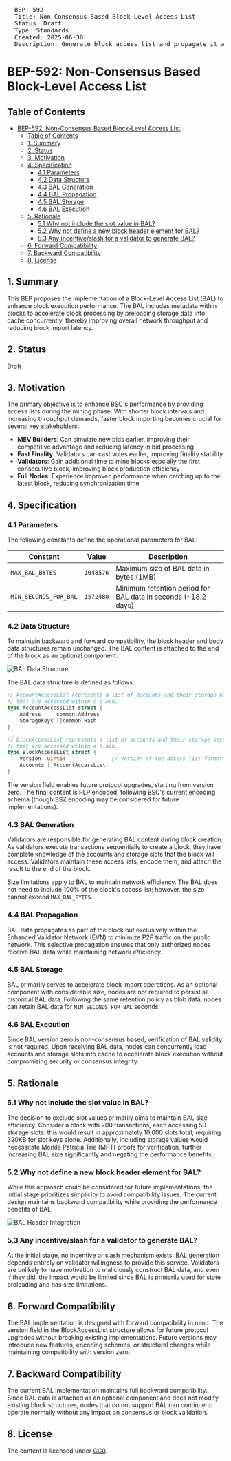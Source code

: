 <pre>
  BEP: 592
  Title: Non-Consensus Based Block-Level Access List
  Status: Draft
  Type: Standards
  Created: 2025-06-30
  Description: Generate block access list and propagate it along with block to accelerate block execution.
</pre>

# BEP-592: Non-Consensus Based Block-Level Access List

## Table of Contents
- [BEP-592: Non-Consensus Based Block-Level Access List](#bep-592-non-consensus-based-block-level-access-list)
  - [Table of Contents](#table-of-contents)
  - [1. Summary](#1-summary)
  - [2. Status](#2-status)
  - [3. Motivation](#3-motivation)
  - [4. Specification](#4-specification)
    - [4.1 Parameters](#41-parameters)
    - [4.2 Data Structure](#42-data-structure)
    - [4.3 BAL Generation](#43-bal-generation)
    - [4.4 BAL Propagation](#44-bal-propagation)
    - [4.5 BAL Storage](#45-bal-storage)
    - [4.6 BAL Execution](#46-bal-execution)
  - [5. Rationale](#5-rationale)
    - [5.1 Why not include the slot value in BAL?](#51-why-not-include-the-slot-value-in-bal)
    - [5.2 Why not define a new block header element for BAL?](#52-why-not-define-a-new-block-header-element-for-bal)
    - [5.3 Any incentive/slash for a validator to generate BAL?](#53-any-incentiveslash-for-a-validator-to-generate-bal)
  - [6. Forward Compatibility](#6-forward-compatibility)
  - [7. Backward Compatibility](#7-backward-compatibility)
  - [8. License](#8-license)

## 1. Summary

This BEP proposes the implementation of a Block-Level Access List (BAL) to enhance block execution performance. The BAL includes metadata within blocks to accelerate block processing by preloading storage data into cache concurrently, thereby improving overall network throughput and reducing block import latency.

## 2. Status

Draft

## 3. Motivation

The primary objective is to enhance BSC's performance by providing access lists during the mining phase. With shorter block intervals and increasing throughput demands, faster block importing becomes crucial for several key stakeholders:

- **MEV Builders**: Can simulate new bids earlier, improving their competitive advantage and reducing latency in bid processing
- **Fast Finality**: Validators can cast votes earlier, improving finality stability
- **Validators**: Gain additional time to mine blocks espcially the first consecutive block, improving block production efficiency
- **Full Nodes**: Experience improved performance when catching up to the latest block, reducing synchronization time

## 4. Specification

### 4.1 Parameters

The following constants define the operational parameters for BAL:

| Constant | Value | Description |
|----------|-------|-------------|
| `MAX_BAL_BYTES` | `1048576` | Maximum size of BAL data in bytes (1MB) |
| `MIN_SECONDS_FOR_BAL` | `1572480` | Minimum retention period for BAL data in seconds (~18.2 days) |

### 4.2 Data Structure

To maintain backward and forward compatibility, the block header and body data structures remain unchanged. The BAL content is attached to the end of the block as an optional component.

![BAL Data Structure](assets/BEP-592/bal-asset-1.png)

The BAL data structure is defined as follows:

```go
// AccountAccessList represents a list of accounts and their storage keys 
// that are accessed within a block.
type AccountAccessList struct {
    Address     common.Address
    StorageKeys []common.Hash
}

// BlockAccessList represents a list of accounts and their storage keys 
// that are accessed within a block.
type BlockAccessList struct {
    Version  uint64               // Version of the access list format
    Accounts []AccountAccessList
}
```

The version field enables future protocol upgrades, starting from version zero. The final content is RLP encoded, following BSC's current encoding schema (though SSZ encoding may be considered for future implementations).

### 4.3 BAL Generation

Validators are responsible for generating BAL content during block creation. As validators execute transactions sequentially to create a block, they have complete knowledge of the accounts and storage slots that the block will access. Validators maintain these access lists, encode them, and attach the result to the end of the block.

Size limitations apply to BAL to maintain network efficiency. The BAL does not need to include 100% of the block's access list; however, the size cannot exceed `MAX_BAL_BYTES`.

### 4.4 BAL Propagation

BAL data propagates as part of the block but exclusively within the Enhanced Validator Network (EVN) to minimize P2P traffic on the public network. This selective propagation ensures that only authorized nodes receive BAL data while maintaining network efficiency.

### 4.5 BAL Storage

BAL primarily serves to accelerate block import operations. As an optional component with considerable size, nodes are not required to persist all historical BAL data. Following the same retention policy as blob data, nodes can retain BAL data for `MIN_SECONDS_FOR_BAL` seconds.

### 4.6 BAL Execution

Since BAL version zero is non-consensus based, verification of BAL validity is not required. Upon receiving BAL data, nodes can concurrently load accounts and storage slots into cache to accelerate block execution without compromising security or consensus integrity.

## 5. Rationale

### 5.1 Why not include the slot value in BAL?

The decision to exclude slot values primarily aims to maintain BAL size efficiency. Consider a block with 200 transactions, each accessing 50 storage slots: this would result in approximately 10,000 slots total, requiring 320KB for slot keys alone. Additionally, including storage values would necessitate Merkle Patricia Trie (MPT) proofs for verification, further increasing BAL size significantly and negating the performance benefits.

### 5.2 Why not define a new block header element for BAL?

While this approach could be considered for future implementations, the initial stage prioritizes simplicity to avoid compatibility issues. The current design maintains backward compatibility while providing the performance benefits of BAL.

![BAL Header Integration](assets/BEP-592/bal-asset-2.png)

### 5.3 Any incentive/slash for a validator to generate BAL?

At the initial stage, no incentive or slash mechanism exists. BAL generation depends entirely on validator willingness to provide this service. Validators are unlikely to have motivation to maliciously construct BAL data, and even if they did, the impact would be limited since BAL is primarily used for state preloading and has size limitations.

## 6. Forward Compatibility

The BAL implementation is designed with forward compatibility in mind. The version field in the BlockAccessList structure allows for future protocol upgrades without breaking existing implementations. Future versions may introduce new features, encoding schemes, or structural changes while maintaining compatibility with version zero.

## 7. Backward Compatibility

The current BAL implementation maintains full backward compatibility. Since BAL data is attached as an optional component and does not modify existing block structures, nodes that do not support BAL can continue to operate normally without any impact on consensus or block validation.

## 8. License

The content is licensed under [CC0](https://creativecommons.org/publicdomain/zero/1.0/).

